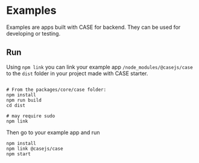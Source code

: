 # Examples

Examples are apps built with CASE for backend. They can be used for developing or testing.

## Run

Using `npm link` you can link your example app `/node_modules/@casejs/case` to the `dist` folder in your project made with CASE starter.

```

# From the packages/core/case folder:
npm install
npm run build
cd dist

# may require sudo
npm link
```

Then go to your example app and run

```
npm install
npm link @casejs/case
npm start
```
